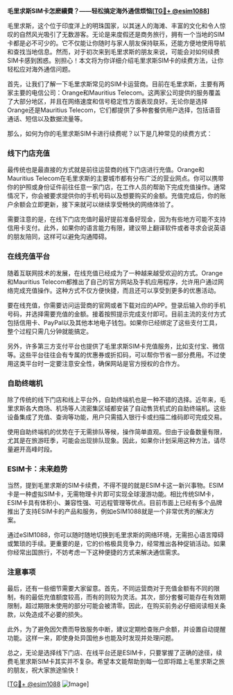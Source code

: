 **毛里求斯SIM卡怎麽續費？——轻松搞定海外通信烦恼[[TG💪+ @esim1088](https://t.me/s/esim1088)]**

毛里求斯，这个位于印度洋上的明珠国家，以其迷人的海滩、丰富的文化和令人惊叹的自然风光吸引了无数游客。无论是来度假还是商务旅行，拥有一个当地的SIM卡都是必不可少的。它不仅能让你随时与家人朋友保持联系，还能方便地使用导航和查找当地信息。然而，对于初次来到毛里求斯的朋友来说，可能会对如何续费SIM卡感到困惑。别担心！本文将为你详细介绍毛里求斯SIM卡的续费方法，让你轻松应对海外通信问题。

首先，让我们了解一下毛里求斯常见的SIM卡运营商。目前在毛里求斯，主要有两家主要的电信公司：Orange和Mauritius Telecom。这两家公司提供的服务覆盖了大部分地区，并且在网络速度和信号稳定性方面表现良好。无论你是选择Orange还是Mauritius Telecom，它们都提供了多种套餐供用户选择，包括语音通话、短信以及数据流量等。

那么，如何为你的毛里求斯SIM卡进行续费呢？以下是几种常见的续费方式：

### 线下门店充值

最传统也是最直接的方式就是前往运营商的线下门店进行充值。Orange和Mauritius Telecom在毛里求斯的主要城市都有分布广泛的营业网点。你可以携带你的护照或身份证件前往任意一家门店，在工作人员的帮助下完成充值操作。通常情况下，你会被要求提供你的手机号码以及想要购买的金额。充值完成后，你的账户余额会立即更新，接下来就可以继续享受畅快的网络体验了。

需要注意的是，在线下门店充值时最好提前准备好现金，因为有些地方可能不支持信用卡支付。此外，如果你的语言能力有限，建议带上翻译软件或者寻求会说英语的朋友陪同，这样可以避免沟通障碍。

### 在线充值平台

随着互联网技术的发展，在线充值已经成为了一种越来越受欢迎的方式。Orange和Mauritius Telecom都推出了自己的官方网站及手机应用程序，允许用户通过网络完成充值操作。这种方式不仅方便快捷，而且还可以享受到更多的优惠活动。

要在线充值，你需要访问运营商的官网或者下载对应的APP。登录后输入你的手机号码，并选择需要充值的金额。接着按照提示完成支付即可。目前主流的支付方式包括信用卡、PayPal以及其他本地电子钱包。如果你已经绑定了这些支付工具，整个过程只需几分钟就能搞定。

另外，许多第三方支付平台也提供了毛里求斯SIM卡充值服务，比如支付宝、微信等。这些平台往往会有专属的优惠券或折扣码，可以帮你节省一部分费用。不过使用这类平台时一定要注意安全性，确保网站是官方授权的合作方。

### 自助终端机

除了传统的线下门店和线上平台外，自助终端机也是一种不错的选择。近年来，毛里求斯各大商场、机场等人流密集区域都安装了自动售货机式的自助终端机。这些设备集成了充值、查询等功能，用户只需插入银行卡或扫描二维码即可完成交易。

使用自助终端机的优势在于无需排队等候，操作简单直观。但由于设备数量有限，尤其是在旅游旺季，可能会出现排队现象。因此，如果你计划采用这种方法，请尽量避开高峰时段。

### ESIM卡：未来趋势

当然，提到毛里求斯的SIM卡续费，不得不提的就是ESIM卡这一新兴事物。ESIM卡是一种虚拟SIM卡，无需物理卡片即可实现全球漫游功能。相比传统SIM卡，ESIM卡具有体积小、兼容性强、可远程管理等优点。目前市面上已经有多个品牌推出了支持ESIM卡的产品和服务，例如eSIM1088就是一个非常优秀的解决方案。

通过eSIM1088，你可以随时随地切换到毛里求斯的网络环境，无需担心语言障碍或繁琐的手续。更重要的是，它的价格极具竞争力，经常推出各种促销活动。如果你经常出国旅行，不妨考虑一下这种便捷的方式来解决通信需求。

### 注意事项

最后，还有一些细节需要大家留意。首先，不同运营商对于充值金额有不同的限制，有的最低充值额度较高，而有的则较为灵活。其次，部分套餐可能存在有效期限制，超过期限未使用的部分可能会被清零。因此，在购买前务必仔细阅读相关条款，以免造成不必要的损失。

此外，为了避免因欠费而导致服务中断，建议定期检查账户余额，并设置自动提醒功能。这样一来，即使身处异国他乡也能及时发现并处理问题。

总之，无论是选择线下门店、在线平台还是ESIM卡，只要掌握了正确的途径，续费毛里求斯SIM卡其实并不复杂。希望本文能帮助到每一位即将踏上毛里求斯之旅的朋友，祝大家旅途愉快！

[[TG💪+ @esim1088](https://t.me/s/esim1088) ![Image](https://i.postimg.cc/4NQfJmqS/Snipaste-2025-05-13-00-14-12.png)]